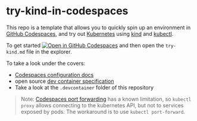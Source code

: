 # try-kind-in-codespaces

This repo is a template that allows you to quickly spin up an environment in [GitHub Codespaces](https://github.com/features/codespaces), and try out [Kubernetes](https://k8s.dev) using [kind](https://kind.sigs.k8s.io) and [kubectl](https://kubernetes.io/docs/reference/kubectl/).

To get started [![Open in GitHub Codespaces](https://github.com/codespaces/badge.svg)](https://github.com/codespaces/new?hide_repo_select=true&ref=main&repo=551578719) and then open the `try-kind.md` file in the explorer.

To take a look under the covers:
 - [Codespaces configuration docs](https://docs.github.com/en/codespaces/setting-up-your-project-for-codespaces/introduction-to-dev-containers)
 - open source [dev container specification](https://docs.github.com/en/codespaces/setting-up-your-project-for-codespaces/introduction-to-dev-containers)
 - Take a look at the `.devcontainer` folder of this repository

 > Note: [Codespaces port forwarding](https://docs.github.com/en/codespaces/developing-in-codespaces/forwarding-ports-in-your-codespace) has a known limitation, so `kubectl proxy` allows connecting to the kubernetes API, but not to services exposed by pods. The workaround is to use `kubectl port-forward`.